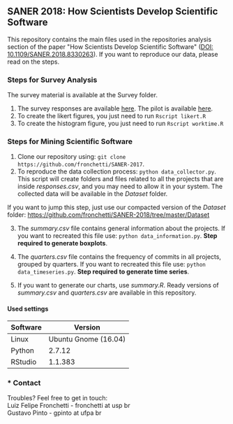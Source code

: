 ## SANER 2018: How Scientists Develop Scientific Software

This repository contains the main files used in the repositories analysis section of the paper "How Scientists Develop Scientific Software" ([DOI: 10.1109/SANER.2018.8330263](http://doi.org/10.1109/SANER.2018.8330263)). If you want to reproduce our data, please read on the steps.

### Steps for Survey Analysis

The survey material is available at the Survey folder.

1. The survey responses are available [here](https://github.com/fronchetti/SANER-2018/tree/master/Survey/actual.csv). The pilot is available [here](https://github.com/fronchetti/SANER-2018/tree/master/Survey/pilot.csv).
2. To create the likert figures, you just need to run ```Rscript likert.R```
3. To create the histogram figure, you just need to run ```Rscript worktime.R```

### Steps for Mining Scientific Software
1. Clone our repository using: ```git clone https://github.com/fronchetti/SANER-2017```. <br>
2. To reproduce the data collection process: ```python data_collector.py```. This script will create folders and files related to all the projects that are inside <i>responses.csv</i>, and you may need to allow it in your system. The collected data will be available in the <i>Dataset</i> folder.<br>

  If you want to jump this step, just use our compacted version of the <i>Dataset</i> folder:
  https://github.com/fronchetti/SANER-2018/tree/master/Dataset

3. The <i>summary.csv</i> file contains general information about the projects. If you want to recreated this file use: ```python data_information.py```. <b> Step required to generate boxplots</b>.

4. The <i>quarters.csv</i> file contains the frequency of commits in all projects, grouped by quarters. If you want to recreated this file use: ```python data_timeseries.py```. <b> Step required to generate time series</b>.

5. If you want to generate our charts, use <i>summary.R</i>. Ready versions of <i>summary.csv</i> and <i>quarters.csv</i> are available in this repository.

####  Used settings

| Software | Version |
|----------|----------------------|
| Linux | Ubuntu Gnome (16.04) |
| Python | 2.7.12 |
| RStudio  | 1.1.383 |

### * Contact
Troubles? Feel free to get in touch: <br>
Luiz Felipe Fronchetti - fronchetti at usp br <br>
Gustavo Pinto - gpinto at ufpa br
